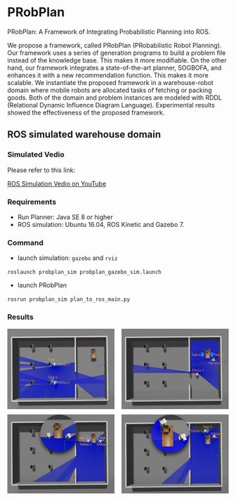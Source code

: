 # PRobPlan

PRobPlan: A Framework of Integrating Probabilistic Planning into ROS.

We propose a framework, called PRobPlan (PRobabilistic Robot Planning). Our framework uses a series of generation programs to build a problem file instead of the knowledge base. This makes it more modifiable. On the other hand, our framework integrates a state-of-the-art planner, SOGBOFA, and enhances it with a new recommendation function. This makes it more scalable. We instantiate the proposed framework in a warehouse-robot domain where mobile robots are allocated tasks of fetching or packing goods. Both of the domain and problem instances are modeled with RDDL (Relational Dynamic Influence Diagram Language). Experimental results showed the effectiveness of the proposed framework. 

## ROS simulated warehouse domain 

###  Simulated Vedio

Please refer to this link:

[ROS Simulation Vedio on YouTube](https://youtu.be/EUkA_HW_2MMo)


### Requirements

- Run Planner: Java SE 8 or higher
- ROS simulation: Ubuntu 16.04, ROS Kinetic and Gazebo 7.


### Command

- launch simulation: `gazebo` and `rviz`

`roslaunch probplan_sim probplan_gazebo_sim.launch`


- launch PRobPlan

`rosrun probplan_sim plan_to_ros_main.py`

### Results

![task](./warehouse-robot-domain/pics/mult_2x2_sim_task.png)





